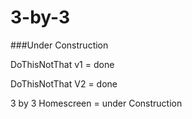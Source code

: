 # 3-by-3
###Under Construction

DoThisNotThat v1 = done

DoThisNotThat V2 = done

3 by 3 Homescreen = under Construction
